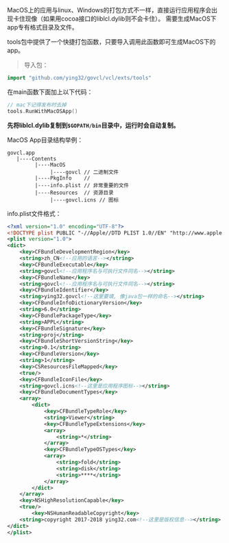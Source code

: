MacOS上的应用与linux、Windows的打包方式不一样，直接运行应用程序会出现卡住现像（如果用cocoa接口的liblcl.dylib则不会卡住）。
需要生成MacOS下app专有格式目录及文件。  

tools包中提供了一个快捷打包函数，只要导入调用此函数即可生成MacOS下的app。

> 导入包：
```go
import "github.com/ying32/govcl/vcl/exts/tools"
```
在main函数下面加上以下代码：
```go
// mac下记得发布时去掉
tools.RunWithMacOSApp()
```

**先将liblcl.dylib复制到`$GOPATH/bin`目录中，运行时会自动复制。**    


MacOS App目录结构举例：  

```
govcl.app  
   |----Contents  
         |----MacOS  
              |----govcl // 二进制文件  
         |----PkgInfo    //   
         |----info.plist // 非常重要的文件  
         |----Resources  // 资源目录
              |----govcl.icns // 图标   
```

info.plist文件格式：  

```xml
<?xml version="1.0" encoding="UTF-8"?>
<!DOCTYPE plist PUBLIC "-//Apple//DTD PLIST 1.0//EN" "http://www.apple.com/DTDs/PropertyList-1.0.dtd">
<plist version="1.0">
<dict>
	<key>CFBundleDevelopmentRegion</key>
	<string>zh_CN<!--应用的语言--></string>
	<key>CFBundleExecutable</key>
	<string>govcl<!--应用程序名与可执行文件同名--></string>
	<key>CFBundleName</key>
	<string>govcl<!--应用程序名与可执行文件同名--></string>
	<key>CFBundleIdentifier</key>
	<string>ying32.govcl<!--这里要填, 像java包一样的命名--></string>
	<key>CFBundleInfoDictionaryVersion</key>
	<string>6.0</string>
	<key>CFBundlePackageType</key>
	<string>APPL</string>
	<key>CFBundleSignature</key>
	<string>proj</string>
	<key>CFBundleShortVersionString</key>
	<string>0.1</string>
	<key>CFBundleVersion</key>
	<string>1</string>
	<key>CSResourcesFileMapped</key>
	<true/>
	<key>CFBundleIconFile</key>
	<string>govcl.icns<!--这里是应用程序图标--></string>
	<key>CFBundleDocumentTypes</key>
	<array>
		<dict>
			<key>CFBundleTypeRole</key>
			<string>Viewer</string>
			<key>CFBundleTypeExtensions</key>
			<array>
				<string>*</string>
			</array>
			<key>CFBundleTypeOSTypes</key>
			<array>
				<string>fold</string>
				<string>disk</string>
				<string>****</string>
			</array>
		</dict>
	</array>
	<key>NSHighResolutionCapable</key>
	<true/>
        <key>NSHumanReadableCopyright</key>
	<string>copyright 2017-2018 ying32.com<!--这里是版权信息--></string>
</dict>
</plist>

```